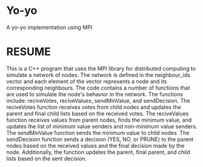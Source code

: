 # Yo-yo 

A yo-yo implementation using MPI 

# RESUME

This is a C++ program that uses the MPI library for distributed computing to simulate a network of nodes. The network is defined in the neighbour_ids vector and each element of the vector represents a node and its corresponding neighbours. The code contains a number of functions that are used to simulate the node's behavior in the network. The functions include: reciveVotes, reciveValues, sendMinValue, and sendDecision. The reciveVotes function receives votes from child nodes and updates the parent and final child lists based on the received votes. The reciveValues function receives values from parent nodes, finds the minimum value, and updates the list of minimum value senders and non-minimum value senders. The sendMinValue function sends the minimum value to child nodes. The sendDecision function sends a decision (YES, NO, or PRUNE) to the parent nodes based on the received values and the final decision made by the node. Additionally, the function updates the parent, final parent, and child lists based on the sent decision.
